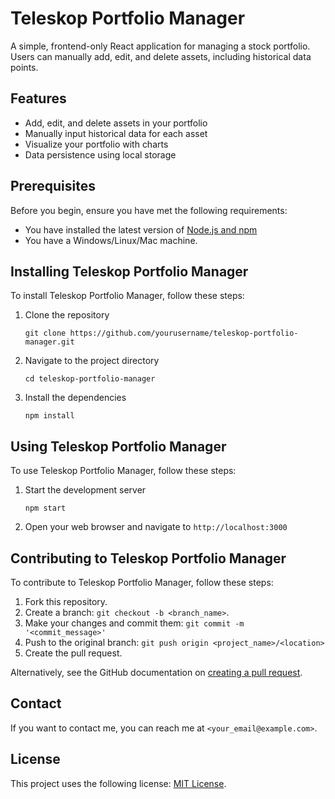 # Teleskop Portfolio Manager

A simple, frontend-only React application for managing a stock portfolio. Users can manually add, edit, and delete assets, including historical data points.

## Features

- Add, edit, and delete assets in your portfolio
- Manually input historical data for each asset
- Visualize your portfolio with charts
- Data persistence using local storage

## Prerequisites

Before you begin, ensure you have met the following requirements:
* You have installed the latest version of [Node.js and npm](https://nodejs.org/en/download/)
* You have a Windows/Linux/Mac machine.

## Installing Teleskop Portfolio Manager

To install Teleskop Portfolio Manager, follow these steps:

1. Clone the repository
   ```
   git clone https://github.com/yourusername/teleskop-portfolio-manager.git
   ```
2. Navigate to the project directory
   ```
   cd teleskop-portfolio-manager
   ```
3. Install the dependencies
   ```
   npm install
   ```

## Using Teleskop Portfolio Manager

To use Teleskop Portfolio Manager, follow these steps:

1. Start the development server
   ```
   npm start
   ```
2. Open your web browser and navigate to `http://localhost:3000`

## Contributing to Teleskop Portfolio Manager

To contribute to Teleskop Portfolio Manager, follow these steps:

1. Fork this repository.
2. Create a branch: `git checkout -b <branch_name>`.
3. Make your changes and commit them: `git commit -m '<commit_message>'`
4. Push to the original branch: `git push origin <project_name>/<location>`
5. Create the pull request.

Alternatively, see the GitHub documentation on [creating a pull request](https://help.github.com/en/github/collaborating-with-issues-and-pull-requests/creating-a-pull-request).

## Contact

If you want to contact me, you can reach me at `<your_email@example.com>`.

## License

This project uses the following license: [MIT License](<link_to_license>).